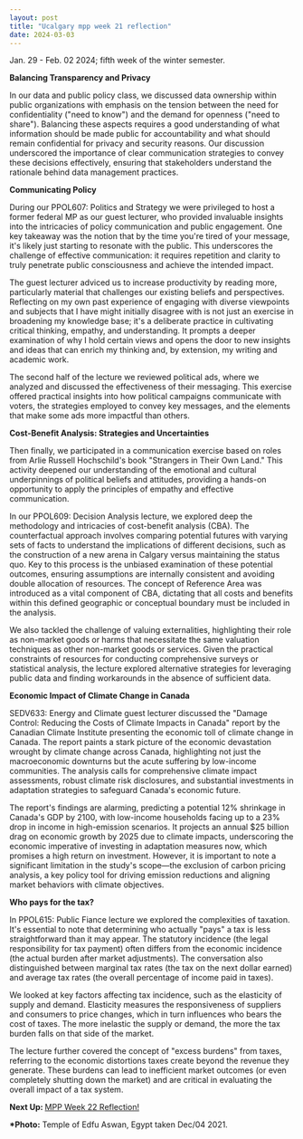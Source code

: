 ```yaml
---
layout: post
title: "Ucalgary mpp week 21 reflection"
date: 2024-03-03
---
```


<!-- wp:paragraph -->
<p>Jan. 29 - Feb. 02 2024; fifth week of the winter semester.</p>
<!-- /wp:paragraph -->

<!-- wp:paragraph -->
<p><strong>Balancing Transparency and Privacy</strong></p>
<!-- /wp:paragraph -->

<!-- wp:paragraph -->
<p>In our data and public policy class, we discussed data ownership within public organizations with emphasis on the tension between the need for confidentiality ("need to know") and the demand for openness ("need to share"). Balancing these aspects requires a good understanding of what information should be made public for accountability and what should remain confidential for privacy and security reasons. Our discussion underscored the importance of clear communication strategies to convey these decisions effectively, ensuring that stakeholders understand the rationale behind data management practices.</p>
<!-- /wp:paragraph -->

<!-- wp:paragraph -->
<p><strong>Communicating Policy</strong></p>
<!-- /wp:paragraph -->

<!-- wp:paragraph -->
<p>During our PPOL607: Politics and Strategy we were privileged to host a former federal MP as our guest lecturer, who provided invaluable insights into the intricacies of policy communication and public engagement. One key takeaway was the notion that by the time you're tired of your message, it's likely just starting to resonate with the public. This underscores the challenge of effective communication: it requires repetition and clarity to truly penetrate public consciousness and achieve the intended impact.</p>
<!-- /wp:paragraph -->

<!-- wp:paragraph -->
<p>The guest lecturer adviced us to increase productivity by reading more, particularly material that challenges our existing beliefs and perspectives. Reflecting on my own past experience of engaging with diverse viewpoints and subjects that I have might initially disagree with is not just an exercise in broadening my knowledge base; it's a deliberate practice in cultivating critical thinking, empathy, and understanding. It prompts a deeper examination of why I hold certain views and opens the door to new insights and ideas that can enrich my thinking and, by extension, my writing and academic work.</p>
<!-- /wp:paragraph -->

<!-- wp:paragraph -->
<p>The second half of the lecture we reviewed political ads, where we analyzed and discussed the effectiveness of their messaging. This exercise offered practical insights into how political campaigns communicate with voters, the strategies employed to convey key messages, and the elements that make some ads more impactful than others.</p>
<!-- /wp:paragraph -->

<!-- wp:paragraph -->
<p><strong>Cost-Benefit Analysis: Strategies and Uncertainties</strong></p>
<!-- /wp:paragraph -->

<!-- wp:paragraph -->
<p>Then finally, we participated in a communication exercise based on roles from Arlie Russell Hochschild's book "Strangers in Their Own Land." This activity deepened our understanding of the emotional and cultural underpinnings of political beliefs and attitudes, providing a hands-on opportunity to apply the principles of empathy and effective communication.</p>
<!-- /wp:paragraph -->

<!-- wp:paragraph -->
<p>In our PPOL609: Decision Analysis lecture, we explored deep the methodology and intricacies of cost-benefit analysis (CBA). The counterfactual approach involves comparing potential futures with varying sets of facts to understand the implications of different decisions, such as the construction of a new arena in Calgary versus maintaining the status quo. Key to this process is the unbiased examination of these potential outcomes, ensuring assumptions are internally consistent and avoiding double allocation of resources. The concept of Reference Area was introduced as a vital component of CBA, dictating that all costs and benefits within this defined geographic or conceptual boundary must be included in the analysis.</p>
<!-- /wp:paragraph -->

<!-- wp:paragraph -->
<p>We also tackled the challenge of valuing externalities, highlighting their role as non-market goods or harms that necessitate the same valuation techniques as other non-market goods or services. Given the practical constraints of resources for conducting comprehensive surveys or statistical analysis, the lecture explored alternative strategies for leveraging public data and finding workarounds in the absence of sufficient data.</p>
<!-- /wp:paragraph -->

<!-- wp:paragraph -->
<p><strong>Economic Impact of Climate Change in Canada</strong></p>
<!-- /wp:paragraph -->

<!-- wp:paragraph -->
<p>SEDV633: Energy and Climate guest lecturer discussed the "Damage Control: Reducing the Costs of Climate Impacts in Canada" report by the Canadian Climate Institute presenting the economic toll of climate change in Canada. The report paints a stark picture of the economic devastation wrought by climate change across Canada, highlighting not just the macroeconomic downturns but the acute suffering by low-income communities. The analysis calls for comprehensive climate impact assessments, robust climate risk disclosures, and substantial investments in adaptation strategies to safeguard Canada's economic future.</p>
<!-- /wp:paragraph -->

<!-- wp:paragraph -->
<p>The report's findings are alarming, predicting a potential 12% shrinkage in Canada's GDP by 2100, with low-income households facing up to a 23% drop in income in high-emission scenarios. It projects an annual $25 billion drag on economic growth by 2025 due to climate impacts, underscoring the economic imperative of investing in adaptation measures now, which promises a high return on investment. However, it is important to note a significant limitation in the study's scope—the exclusion of carbon pricing analysis, a key policy tool for driving emission reductions and aligning market behaviors with climate objectives.</p>
<!-- /wp:paragraph -->

<!-- wp:paragraph -->
<p><strong>Who pays for the tax?</strong></p>
<!-- /wp:paragraph -->

<!-- wp:paragraph -->
<p>In PPOL615: Public Fiance lecture we explored the complexities of taxation. It's essential to note that determining who actually "pays" a tax is less straightforward than it may appear. The statutory incidence (the legal responsibility for tax payment) often differs from the economic incidence (the actual burden after market adjustments). The conversation also distinguished between marginal tax rates (the tax on the next dollar earned) and average tax rates (the overall percentage of income paid in taxes).</p>
<!-- /wp:paragraph -->

<!-- wp:paragraph -->
<p>We looked at key factors affecting tax incidence, such as the elasticity of supply and demand. Elasticity measures the responsiveness of suppliers and consumers to price changes, which in turn influences who bears the cost of taxes. The more inelastic the supply or demand, the more the tax burden falls on that side of the market.</p>
<!-- /wp:paragraph -->

<!-- wp:paragraph -->
<p>The lecture further covered the concept of "excess burdens" from taxes, referring to the economic distortions taxes create beyond the revenue they generate. These burdens can lead to inefficient market outcomes (or even completely shutting down the market) and are critical in evaluating the overall impact of a tax system.</p>
<!-- /wp:paragraph -->

<!-- wp:paragraph -->
<p><strong>Next Up: </strong><a href="https://ahmedelmeligy.com/2024/03/05/ucalgary-mpp-week-22-reflection/" target="_blank" rel="noreferrer noopener">MPP Week 22 Reflection!</a></p>
<!-- /wp:paragraph -->

<!-- wp:paragraph -->
<p><strong>*Photo:</strong>&nbsp;Temple of Edfu Aswan, Egypt taken Dec/04 2021.</p>
<!-- /wp:paragraph -->